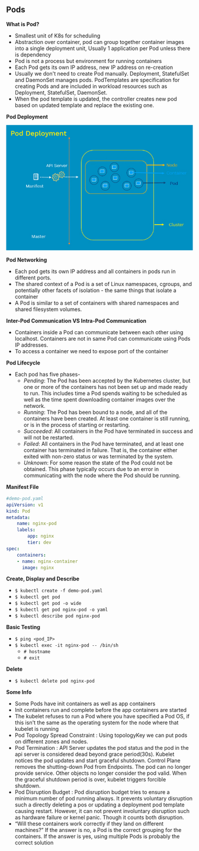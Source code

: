 ## Pods


**What is Pod?**
- Smallest unit of K8s for scheduling
- Abstraction over container, pod can group together container images into a single deployment unit, Usually 1 application per Pod unless there is dependency
- Pod is not a process but environment for running containers
- Each Pod gets its own IP address, new IP address on re-creation
- Usually we don't need to create Pod manually. Deployment, StatefulSet and DaemonSet manages pods. PodTemplates are specification for creating Pods and are included in workload resources such as Deployment, StatefulSet, DaemonSet.
- When the pod template is updated, the controller creates new pod based on updated template and replace the existing one.

**Pod Deployment**

![alt text](https://github.com/ishtiaqhimel/notes/blob/master/images/Pod-Deployment.png?raw=true "Pod Deployment")


**Pod Networking**
- Each pod gets its own IP address and all containers in pods run in different ports.
- The shared context of a Pod is a set of Linux namespaces, cgroups, and potentially other facets of isolation - the same things that isolate a container
- A Pod is similar to a set of containers with shared namespaces and shared filesystem volumes.

**Inter-Pod Communication VS Intra-Pod Communication**
- Containers inside a Pod can communicate between each other using localhost. Containers are not in same Pod can communicate using Pods IP addresses.
- To access a container we need to expose port of the container

**Pod Lifecycle**
- Each pod has five phases-
    - *Pending*: The Pod has been accepted by the Kubernetes cluster, but one or more of the containers has not been set up and made ready to run. This includes time a Pod spends waiting to be scheduled as well as the time spent downloading container images over the network.
    - *Running*: The Pod has been bound to a node, and all of the containers have been created. At least one container is still running, or is in the process of starting or restarting.
    - *Succeeded*: All containers in the Pod have terminated in success and will not be restarted.
    - *Failed*: All containers in the Pod have terminated, and at least one container has terminated in failure. That is, the container either exited with non-zero status or was terminated by the system.
    - *Unknown*: For some reason the state of the Pod could not be obtained. This phase typically occurs due to an error in communicating with the node where the Pod should be running.

**Manifest File**
```yaml
#demo-pod.yaml
apiVersion: v1
kind: Pod
metadata:
    name: nginx-pod
    labels:
        app: nginx
        tier: dev
spec:
    containers:
    - name: nginx-container
      image: nginx
```

**Create, Display and Describe**
- `$ kubectl create -f demo-pod.yaml`
- `$ kubectl get pod`
- `$ kubectl get pod -o wide`
- `$ kubectl get pod nginx-pod -o yaml`
- `$ kubectl describe pod nginx-pod`

**Basic Testing**
- `$ ping <pod_IP>`
- `$ kubectl exec -it nginx-pod -- /bin/sh`
    - `# hostname`
    - `# exit`

**Delete**
- `$ kubectl delete pod nginx-pod`

**Some Info**
- Some Pods have init containers as well as app containers
- Init containers run and complete before the app containers are started
- The kubelet refuses to run a Pod where you have specified a Pod OS, if this isn't the same as the operating system for the node where that kubelet is running
- Pod Topology Spread Constraint : Using topologyKey we can put pods on different zones and nodes.
- Pod Termination : API Server updates the pod status and the pod in the api server is considered dead beyond grace period(30s). Kubelet notices the pod updates and start graceful shutdown. Control Plane removes the shutting-down Pod from Endpoints. The pod can no longer provide service. Other objects no longer consider the pod valid. When the graceful shutdown period is over, kubelet triggers forcible shutdown.
- Pod Disruption Budget : Pod disruption budget tries to ensure a minimum number of pod running always. It prevents voluntary disruption such a directly deleting a pos or updating a deployment pod template causing restart. However, it can not prevent involuntary disruption such as hardware failure or kernel panic. Though it counts both disruption.
- “Will these containers work correctly if they land on different machines?” If the answer is no, a Pod is the correct grouping for the containers. If the answer is yes, using multiple Pods is probably the correct solution